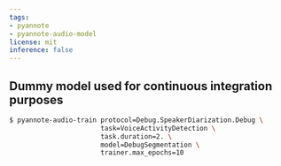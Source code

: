 ```yaml
---
tags:
- pyannote
- pyannote-audio-model
license: mit
inference: false
---
```


## Dummy model used for continuous integration purposes

```bash
$ pyannote-audio-train protocol=Debug.SpeakerDiarization.Debug \
                       task=VoiceActivityDetection \
                       task.duration=2. \
                       model=DebugSegmentation \
                       trainer.max_epochs=10
```
